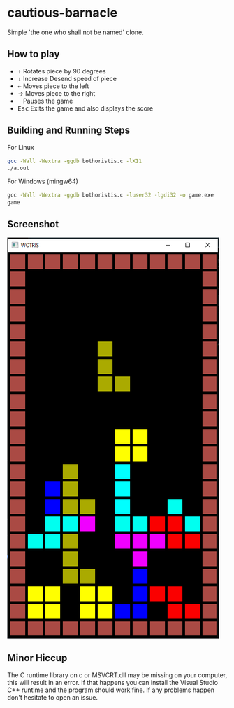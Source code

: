 # cautious-barnacle

Simple 'the one who shall not be named' clone.

## How to play

* <kbd>&uarr;</kbd> Rotates piece by 90 degrees
* <kbd>&darr;</kbd> Increase Desend speed of piece
* <kbd>&larr;</kbd> Moves piece to the left
* <kdb>&rarr;</kdb> Moves piece to the right
* <kbd>&nbsp;</kbd> Pauses the game
* <kbd>Esc</kbd>    Exits the game and also displays the score

## Building and Running Steps

For Linux
```bash
gcc -Wall -Wextra -ggdb bothoristis.c -lX11
./a.out
```

For Windows (mingw64)
```bat
gcc -Wall -Wextra -ggdb bothoristis.c -luser32 -lgdi32 -o game.exe
game
```

## Screenshot

![gamplay picture](https://github.com/NimComPoo-04/cautious-barnacle/blob/main/scrnsht.png?raw=true)

## Minor Hiccup

The C runtime library on c or MSVCRT.dll may be missing on your computer, this will result in an error.
If that happens you can install the Visual Studio C++ runtime and the program should work fine.
If any problems happen don't hesitate to open an issue.
